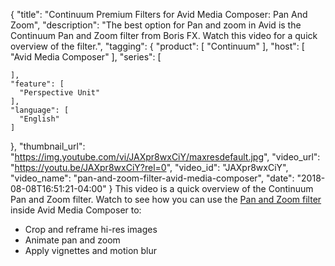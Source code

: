 {
  "title": "Continuum Premium Filters for Avid Media Composer: Pan And Zoom",
  "description": "The best option for Pan and zoom in Avid is the Continuum Pan and Zoom filter from Boris FX. Watch this video for a quick overview of the filter.",
  "tagging": {
    "product": [
      "Continuum"
    ],
    "host": [
      "Avid Media Composer"
    ],
    "series": [

    ],
    "feature": [
      "Perspective Unit"
    ],
    "language": [
      "English"
    ]
  },
  "thumbnail_url": "https://img.youtube.com/vi/JAXpr8wxCiY/maxresdefault.jpg",
  "video_url": "https://youtu.be/JAXpr8wxCiY?rel=0",
  "video_id": "JAXpr8wxCiY",
  "video_name": "pan-and-zoom-filter-avid-media-composer",
  "date": "2018-08-08T16:51:21-04:00"
}
This video is a quick overview of the Continuum Pan and Zoom filter. Watch to see how you can use the [Pan and Zoom filter](/products/continuum-filters/pan-and-zoom/) inside Avid Media Composer to:

* Crop and reframe hi-res images
* Animate pan and zoom
* Apply vignettes and motion blur
